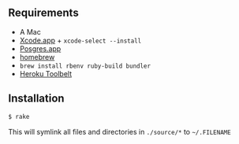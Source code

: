 ## Requirements

* A Mac
* [Xcode.app][1] + `xcode-select --install`
* [Posgres.app][2]
* [homebrew][3]
* `brew install rbenv ruby-build bundler`
* [Heroku Toolbelt][4]

[1]: https://itunes.apple.com/pe/app/xcode/id497799835
[2]: http://postgresapp.com
[3]: http://brew.sh/
[4]: https://toolbelt.heroku.com

## Installation

```bash
$ rake
```

This will symlink all files and directories in `./source/*` to `~/.FILENAME`
